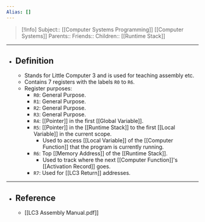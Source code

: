 ```yaml
---
Alias: []
---
```

> [!Info]
> Subject:: [[Computer Systems Programming]] [[Computer Systems]]
> Parents:: 
> Friends::
> Children:: [[Runtime Stack]]
---
- ## Definition
	- Stands for Little Computer 3 and is used for teaching assembly etc.
	- Contains 7 registers with the labels `R0` to `R6`. 
	- Register purposes:
		- `R0`: General Purpose.
		- `R1`: General Purpose.
		- `R2`: General Purpose.
		- `R3`: General Purpose.
		- `R4`: [[Pointer]] in the first [[Global Variable]].
		- `R5`: [[Pointer]] in the [[Runtime Stack]] to the first [[Local Variable]] in the current scope.
			- Used to access [[Local Variable]] of the [[Computer Function]] that the program is currently running.
		- `R6`: Top [[Memory Address]] of the [[Runtime Stack]].
			- Used to track where the next [[Computer Function]]'s [[Activation Record]] goes.
		- `R7`: Used for [[LC3 Return]] addresses.
---
- ## Reference
	- [[LC3 Assembly Manual.pdf]]